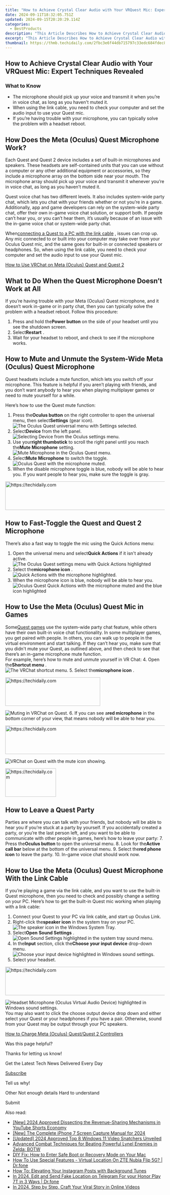 ```yaml
---
title: "How to Achieve Crystal Clear Audio with Your VRQuest Mic: Expert Techniques Revealed"
date: 2024-09-11T18:32:05.751Z
updated: 2024-09-15T20:20:29.114Z
categories:
  - BestProducts
description: "This Article Describes How to Achieve Crystal Clear Audio with Your VRQuest Mic: Expert Techniques Revealed"
excerpt: "This Article Describes How to Achieve Crystal Clear Audio with Your VRQuest Mic: Expert Techniques Revealed"
thumbnail: https://thmb.techidaily.com/2fbc3e6f44db715797c33edc684fdec869f92d47c4dc2f3157ebd6066028a057.png
---
```


## How to Achieve Crystal Clear Audio with Your VRQuest Mic: Expert Techniques Revealed
### What to Know

* The microphone should pick up your voice and transmit it when you’re in voice chat, as long as you haven't muted it.
* When using the link cable, you need to check your computer and set the audio input to use your Quest mic.
* If you’re having trouble with your microphone, you can typically solve the problem with a headset reboot.

## How Does the Meta (Oculus) Quest Microphone Work?

 Each Quest and Quest 2 device includes a set of built-in microphones and speakers. These headsets are self-contained units that you can use without a computer or any other additional equipment or accessories, so they include a microphone array on the bottom side near your mouth. The microphone array should pick up your voice and transmit it whenever you’re in voice chat, as long as you haven’t muted it.

 Quest voice chat has two different levels. It also includes system-wide party chat, which lets you chat with your friends whether or not you’re in a game. Additionally, app and game developers can rely on the system-wide party chat, offer their own in-game voice chat solution, or support both. If people can’t hear you, or you can’t hear them, it’s usually because of an issue with the in-game voice chat or system-wide party chat.

 When[connecting a Quest to a PC with the link cable](https://www.lifewire.com/connect-oculus-quest-or-oculus-quest-2-to-pc-5089018) , issues can crop up. Any mic connected to or built into your computer may take over from your Oculus Quest mic, and the same goes for built-in or connected speakers or headphones. So, when using the link cable, you need to check your computer and set the audio input to use your Quest mic.

[How to Use VRChat on Meta (Oculus) Quest and Quest 2](https://www.lifewire.com/use-vrchat-on-oculus-quest-quest-2-5116551)

## What to Do When the Quest Microphone Doesn’t Work at All

 If you’re having trouble with your Meta (Oculus) Quest microphone, and it doesn’t work in-game or in party chat, then you can typically solve the problem with a headset reboot. Follow this procedure:  

1. Press and hold the**Power button** on the side of your headset until you see the shutdown screen.
2. Select**Restart** .
3. Wait for your headset to reboot, and check to see if the microphone works.

## How to Mute and Unmute the System-Wide Meta (Oculus) Quest Microphone

 Quest headsets include a mute function, which lets you switch off your microphone. This feature is helpful if you aren’t playing with friends, and you don’t want anybody to hear you when playing multiplayer games or need to mute yourself for a while.

 Here’s how to use the Quest mute function:

1. Press the**Oculus button** on the right controller to open the universal menu, then select**Settings** (gear icon).  
![The Oculus Quest universal menu with Settings selected.](https://www.lifewire.com/thmb/ZwCNku1KQfu0KpMTAH67S-64kMY=/1500x0/filters:no_upscale():max_bytes(150000):strip_icc():format(webp)/OculusSettingsannotated-12fdf71db77f479da67c2bb579105d84.jpg)
2. Select**Device** from the left panel.  
![Selecting Device from the Oculus settings menu.](https://www.lifewire.com/thmb/jaR2bRGxUtP6MBgMbixGN-yvqPs=/1500x0/filters:no_upscale():max_bytes(150000):strip_icc():format(webp)/Deviceannotated-87e19dc27d1e4c76a61fb474ef030c5e.jpg)
3. Use your**right thumbstick** to scroll the right panel until you reach the**Mute Microphone** setting.  
![Mute Microphone in the Oculus Quest menu.](https://www.lifewire.com/thmb/mD7Zdf3Sw5_Ksx6B1yv32C8_gxY=/1500x0/filters:no_upscale():max_bytes(150000):strip_icc():format(webp)/MuteMicrophoneannotated-bc7db08dd4374bd2b58d8f3657f16988.jpg)
4. Select**Mute Microphone** to switch the toggle.  
![Oculus Quest with the microphone muted.](https://www.lifewire.com/thmb/C-FjMWlLVp9p4YPEEtj6kaR9c-I=/1500x0/filters:no_upscale():max_bytes(150000):strip_icc():format(webp)/MuteMicrophonetoggleannotated-ff9c7a71f7784f4a81cd06effc2ed336.jpg)
5. When the disable microphone toggle is blue, nobody will be able to hear you. If you want people to hear you, make sure the toggle is gray.

<!-- affiliate ads begin -->
<a href="https://appsumo.8odi.net/c/5597632/2137395/7443" target="_top" id="2137395">
  <img src="//a.impactradius-go.com/display-ad/7443-2137395" border="0" alt="https://techidaily.com" width="728" height="90"/>
</a>
<img height="0" width="0" src="https://appsumo.8odi.net/i/5597632/2137395/7443" style="position:absolute;visibility:hidden;" border="0" />
<!-- affiliate ads end -->

## How to Fast-Toggle the Quest and Quest 2 Microphone

 There’s also a fast way to toggle the mic using the Quick Actions menu:

1. Open the universal menu and select**Quick Actions** if it isn't already active.  
![The Oculus Quest settings menu with Quick Actions highlighted](https://www.lifewire.com/thmb/2ourpgH_lx0Rz1XBmewAFdCRWqY=/1500x0/filters:no_upscale():max_bytes(150000):strip_icc():format(webp)/QuickActionsannotated-82b15b5cf57a4a06af037eb1f8abbd14.jpg)
2. Select the**microphone icon** .  
![Quick Actions with the microphone highlighted.](https://www.lifewire.com/thmb/WpKz7yx_8-PpsN0NkQTTEQp-Km0=/1500x0/filters:no_upscale():max_bytes(150000):strip_icc():format(webp)/microphoneiconannotated-b2c7614c12b7434d99d818b7803db9e4.jpg)
3. When the microphone icon is blue, nobody will be able to hear you.  
![Oculus Quest Quick Actions with the microphone muted and the blue icon highlighted](https://www.lifewire.com/thmb/NvTICWj6gwDK5Vc3haRQANbUngs=/1500x0/filters:no_upscale():max_bytes(150000):strip_icc():format(webp)/Bluemicrophoneannotated-4bcf31d64400421091b1382a34e539b1.jpg)  

## How to Use the Meta (Oculus) Quest Mic in Games  

 Some[Quest games](https://www.lifewire.com/best-games-for-oculus-quest-2-5114277) use the system-wide party chat feature, while others have their own built-in voice chat functionality. In some multiplayer games, you get paired with people. In others, you can walk up to people in the virtual environment and start talking. If they can’t hear you, make sure that you didn't mute your Quest, as outlined above, and then check to see that there’s an in-game microphone mute function.  
 For example, here’s how to mute and unmute yourself in VR Chat:
4. Open the**Shortcut menu** .  
![The VRChat shortcut menu.](https://www.lifewire.com/thmb/GV24VYl346eVe86Er8XKJj81dak=/1500x0/filters:no_upscale():max_bytes(150000):strip_icc():format(webp)/Shortcutmenu-02115860402d47a1b969a652e1a9dea5.jpg)
5. Select the**microphone icon** .  

<!-- affiliate ads begin -->
<a href="https://aidotcom.pxf.io/c/5597632/2129041/19576" target="_top" id="2129041">
  <img src="//a.impactradius-go.com/display-ad/19576-2129041" border="0" alt="https://techidaily.com" width="300" height="90"/>
</a>
<img height="0" width="0" src="https://aidotcom.pxf.io/i/5597632/2129041/19576" style="position:absolute;visibility:hidden;" border="0" />
<!-- affiliate ads end -->

![Muting in VRChat on Quest.](https://www.lifewire.com/thmb/_opce0QtBo5AKxaGIeyZb3FYGvU=/1500x0/filters:no_upscale():max_bytes(150000):strip_icc():format(webp)/selectmicrophoneiconannotated-8a8ce4ea2d174cdfab86540b54a19e49.jpg)
6. If you can see a**red microphone** in the bottom corner of your view, that means nobody will be able to hear you.  

<!-- affiliate ads begin -->
<a href="https://appsumo.8odi.net/c/5597632/2118306/7443" target="_top" id="2118306">
  <img src="//a.impactradius-go.com/display-ad/7443-2118306" border="0" alt="https://techidaily.com" width="728" height="90"/>
</a>
<img height="0" width="0" src="https://appsumo.8odi.net/i/5597632/2118306/7443" style="position:absolute;visibility:hidden;" border="0" />
<!-- affiliate ads end -->

![VRChat on Quest with the mute icon showing.](https://www.lifewire.com/thmb/0D4N_PbdJ3ollgBt8-Jk_7B6u1I=/1500x0/filters:no_upscale():max_bytes(150000):strip_icc():format(webp)/redmictophoneannotated-36f0f56465bd43df980c4998f985c05b.jpg)  

<!-- affiliate ads begin -->
<a href="https://aligracehair.sjv.io/c/5597632/2115912/19272" target="_top" id="2115912">
  <img src="//a.impactradius-go.com/display-ad/19272-2115912" border="0" alt="https://techidaily.com" width="160" height="90"/>
</a>
<img height="0" width="0" src="https://aligracehair.sjv.io/i/5597632/2115912/19272" style="position:absolute;visibility:hidden;" border="0" />
<!-- affiliate ads end -->

## How to Leave a Quest Party  

 Parties are where you can talk with your friends, but nobody will be able to hear you if you’re stuck at a party by yourself. If you accidentally created a party, or you’re the last person left, and you want to be able to communicate with other people in games, here’s how to leave your party:
7. Press the**Oculus button** to open the universal menu.
8. Look for the**Active call bar** below at the bottom of the universal menu.
9. Select the**red phone icon** to leave the party.
10. In-game voice chat should work now.

## How to Use the Meta (Oculus) Quest Microphone With the Link Cable

 If you’re playing a game via the link cable, and you want to use the built-in Quest microphone, then you need to check and possibly change a setting on your PC. Here’s how to get the built-in Quest mic working when playing with a link cable:

1. Connect your Quest to your PC via link cable, and start up Oculus Link.
2. Right-click the**speaker icon** in the system tray on your PC.  
![The speaker icon in the Windows System Tray.](https://www.lifewire.com/thmb/BkDBS1_PDPexb7RQtt2pimJR1R0=/1500x0/filters:no_upscale():max_bytes(150000):strip_icc():format(webp)/Microphonepciconannotated-ef3ae9dfd5cd49aba96cab334a652764.jpg)
3. Select**Open** **Sound Settings** .  
![Open Sound Settings highlighted in the system tray sound menu.](https://www.lifewire.com/thmb/offdD5N3hEytKOPms2OXX3-Y_R4=/1500x0/filters:no_upscale():max_bytes(150000):strip_icc():format(webp)/Opensoundsettingsannotated-dccc253d7aad4cb393818c5ebb2d50e4.jpg)
4. In the**Input** section, click the**Choose your input device** drop-down menu.  
![Choose your input device highlighted in Windows sound settings.](https://www.lifewire.com/thmb/ZHj-R9vOC4-iBuIjrejmJZyuvSw=/1500x0/filters:no_upscale():max_bytes(150000):strip_icc():format(webp)/chooseyourinputdeviceannotated-e9176d2a25204d80842a1a8b4fba64d0.jpg)
5. Select your headset.  

<!-- affiliate ads begin -->
<a href="https://unicoeye.pxf.io/c/5597632/2121335/18498" target="_top" id="2121335">
  <img src="//a.impactradius-go.com/display-ad/18498-2121335" border="0" alt="https://techidaily.com" width="728" height="90"/>
</a>
<img height="0" width="0" src="https://unicoeye.pxf.io/i/5597632/2121335/18498" style="position:absolute;visibility:hidden;" border="0" />
<!-- affiliate ads end -->

![Headset Microphone (Oculus Virtual Audio Device) highlighted in Windows sound settings.](https://www.lifewire.com/thmb/hXzB0p617S3zMMoXm0zZIL_tNEM=/1500x0/filters:no_upscale():max_bytes(150000):strip_icc():format(webp)/selectOculesannotatedjpg-2694cb8a32a64399a0a0c82728c819ca.jpg)  
 You may also want to click the choose output device drop down and either select your Quest or your headphones if you have a pair. Otherwise, sound from your Quest may be output through your PC speakers.

[How to Charge Meta (Oculus) Quest/Quest 2 Controllers](https://www.lifewire.com/charge-controllers-for-oculus-quest-quest-2-5116530)

Was this page helpful?

Thanks for letting us know!

 Get the Latest Tech News Delivered Every Day

[Subscribe](https://www.lifewire.com/#)

Tell us why!

 Other  Not enough details  Hard to understand

 Submit

<ins class="adsbygoogle"
     style="display:block"
     data-ad-format="autorelaxed"
     data-ad-client="ca-pub-7571918770474297"
     data-ad-slot="1223367746"></ins>

<ins class="adsbygoogle"
     style="display:block"
     data-ad-client="ca-pub-7571918770474297"
     data-ad-slot="8358498916"
     data-ad-format="auto"
     data-full-width-responsive="true"></ins>

<span class="atpl-alsoreadstyle">Also read:</span>
<div><ul>
<li><a href="https://youtube-web.techidaily.com/024-approved-dissecting-the-revenue-sharing-mechanisms-in-youtube-shorts-economy/"><u>[New] 2024 Approved Dissecting the Revenue-Sharing Mechanisms in YouTube Shorts Economy</u></a></li>
<li><a href="https://screen-sharing-recording.techidaily.com/new-the-complete-iphone-7-screen-capture-manual-for-2024/"><u>[New] The Complete iPhone 7 Screen Capture Manual for 2024</u></a></li>
<li><a href="https://screen-video-capture.techidaily.com/updated-2024-approved-top-8-windows-11-video-snatchers-unveiled/"><u>[Updated] 2024 Approved Top 8 Windows 11 Video Snatchers Unveiled</u></a></li>
<li><a href="https://tech-recovery.techidaily.com/advanced-combat-techniques-for-beating-powerful-lynel-enemies-in-zelda-botw/"><u>Advanced Combat Techniques for Beating Powerful Lynel Enemies in Zelda: BOTW</u></a></li>
<li><a href="https://tech-recovery.techidaily.com/diy-fix-how-to-enter-safe-boot-or-recovery-mode-on-your-mac/"><u>DIY Fix: How to Enter Safe Boot or Recovery Mode on Your Mac</u></a></li>
<li><a href="https://change-location.techidaily.com/how-to-use-special-features-virtual-location-on-zte-nubia-flip-5g-drfone-by-drfone-virtual-android/"><u>How To Use Special Features - Virtual Location On ZTE Nubia Flip 5G? | Dr.fone</u></a></li>
<li><a href="https://tech-recovery.techidaily.com/how-to-elevating-your-instagram-posts-with-background-tunes/"><u>How To: Elevating Your Instagram Posts with Background Tunes</u></a></li>
<li><a href="https://location-social.techidaily.com/in-2024-edit-and-send-fake-location-on-telegram-for-your-honor-play-7t-in-3-ways-drfone-by-drfone-virtual-android/"><u>In 2024, Edit and Send Fake Location on Telegram For your Honor Play 7T in 3 Ways | Dr.fone</u></a></li>
<li><a href="https://facebook-video-recording.techidaily.com/in-2024-step-by-step-craft-your-viral-story-in-online-videos/"><u>In 2024, Step by Step, Craft Your Viral Story in Online Videos</u></a></li>
</ul></div>

